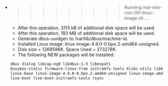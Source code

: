 * >>>>>>>>> Running inst-min-con-00-linux-image.sh ...
  * After this operation, 3113 kB of additional disk space will be used.
  * After this operation, 193 MB of additional disk space will be used.
  * Generate dbus-uuidgen to /var/lib/dbus/machine-id.
  * Installed Linux image: linux-image-4.9.0-0.bpo.2-amd64-unsigned.
  * Disk size = 1269596K. Space Used = 273276K.
  * The following NEW packages will be installed:
  ```bash
  dbus dialog libcap-ng0 libdbus-1-3 libexpat1
  busybox-static firmware-linux-free initramfs-tools klibc-utils libklibc
  linux-base linux-image-4.9.0-0.bpo.2-amd64-unsigned linux-image-amd64
  live-boot live-boot-initramfs-tools rsync
  ```
